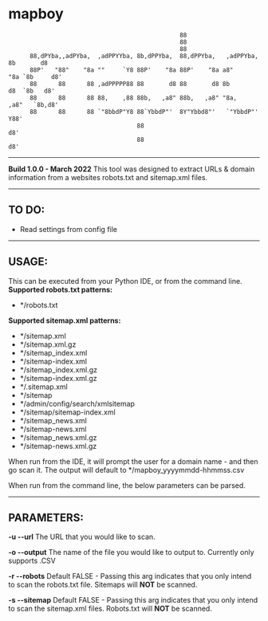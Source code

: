# mapboy

                                                    88                                   
                                                    88                                   
                                                    88                                   
          88,dPYba,,adPYba,  ,adPPYYba, 8b,dPPYba,  88,dPPYba,   ,adPPYba,  8b       d8   
          88P'   "88"    "8a ""     `Y8 88P'    "8a 88P'    "8a a8"     "8a `8b     d8'  
          88      88      88 ,adPPPPP88 88       d8 88       d8 8b       d8  `8b   d8'   
          88      88      88 88,    ,88 88b,   ,a8" 88b,   ,a8" "8a,   ,a8"   `8b,d8'    
          88      88      88 `"8bbdP"Y8 88`YbbdP"'  8Y"Ybbd8"'   `"YbbdP"'      Y88'     
                                        88                                      d8'      
                                        88                                     d8'      
  
------------------------------------------------------------------------------------------------------
**Build 1.0.0 - March 2022**
This tool was designed to extract URLs & domain information from a websites robots.txt and sitemap.xml files.

------------------------------------------------------------------------------------------------------
**TO DO:**
------------------------------------------------------------------------------------------------------

- Read settings from config file
------------------------------------------------------------------------------------------------------
**USAGE:**
------------------------------------------------------------------------------------------------------
This can be executed from your Python IDE, or from the command line.   
**Supported robots.txt patterns:**  
- */robots.txt  

**Supported sitemap.xml patterns:**  
- */sitemap.xml  
- */sitemap.xml.gz  
- */sitemap_index.xml  
- */sitemap-index.xml  
- */sitemap_index.xml.gz  
- */sitemap-index.xml.gz  
- */.sitemap.xml  
- */sitemap  
- */admin/config/search/xmlsitemap  
- */sitemap/sitemap-index.xml  
- */sitemap_news.xml  
- */sitemap-news.xml  
- */sitemap_news.xml.gz  
- */sitemap-news.xml.gz  
  
  
When run from the IDE, it will prompt the user for a domain name - and then go scan it. The output will default to */mapboy_yyyymmdd-hhmmss.csv  
  
When run from the command line, the below parameters can be parsed.  
  
------------------------------------------------------------------------------------------------------
**PARAMETERS:**
------------------------------------------------------------------------------------------------------
**-u --url**
The URL that you would like to scan.

**-o --output**
The name of the file you would like to output to. Currently only supports .CSV

**-r --robots**
Default FALSE - Passing this arg indicates that you only intend to scan the robots.txt file. Sitemaps will **NOT** be scanned.

**-s --sitemap**
Default FALSE - Passing this arg indicates that you only intend to scan the sitemap.xml files. Robots.txt will **NOT** be scanned.

